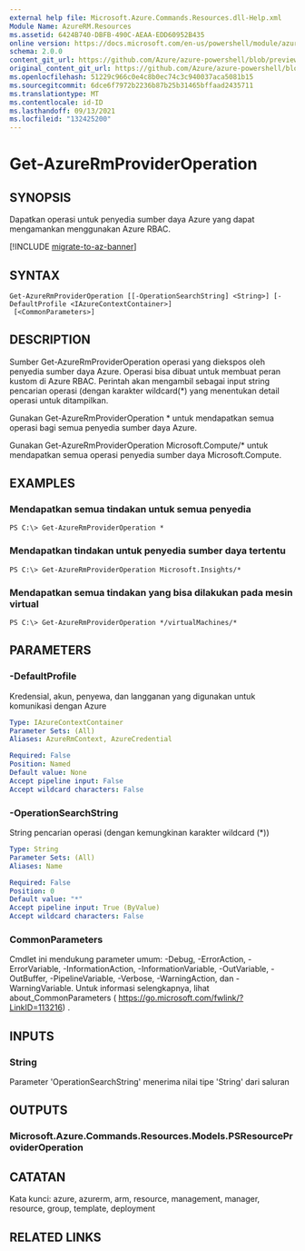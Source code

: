 ```yaml
---
external help file: Microsoft.Azure.Commands.Resources.dll-Help.xml
Module Name: AzureRM.Resources
ms.assetid: 6424B740-DBFB-490C-AEAA-EDD60952B435
online version: https://docs.microsoft.com/en-us/powershell/module/azurerm.resources/get-azurermprovideroperation
schema: 2.0.0
content_git_url: https://github.com/Azure/azure-powershell/blob/preview/src/ResourceManager/Resources/Commands.Resources/help/Get-AzureRmProviderOperation.md
original_content_git_url: https://github.com/Azure/azure-powershell/blob/preview/src/ResourceManager/Resources/Commands.Resources/help/Get-AzureRmProviderOperation.md
ms.openlocfilehash: 51229c966c0e4c8b0ec74c3c940037aca5081b15
ms.sourcegitcommit: 6dce6f7972b2236b87b25b31465bffaad2435711
ms.translationtype: MT
ms.contentlocale: id-ID
ms.lasthandoff: 09/13/2021
ms.locfileid: "132425200"
---
```

# Get-AzureRmProviderOperation

## SYNOPSIS
Dapatkan operasi untuk penyedia sumber daya Azure yang dapat mengamankan menggunakan Azure RBAC.

[!INCLUDE [migrate-to-az-banner](../../includes/migrate-to-az-banner.md)]

## SYNTAX

```
Get-AzureRmProviderOperation [[-OperationSearchString] <String>] [-DefaultProfile <IAzureContextContainer>]
 [<CommonParameters>]
```

## DESCRIPTION
Sumber Get-AzureRmProviderOperation operasi yang diekspos oleh penyedia sumber daya Azure.
Operasi bisa dibuat untuk membuat peran kustom di Azure RBAC.
Perintah akan mengambil sebagai input string pencarian operasi (dengan karakter wildcard(*) yang menentukan detail operasi untuk ditampilkan.

Gunakan Get-AzureRmProviderOperation * untuk mendapatkan semua operasi bagi semua penyedia sumber daya Azure.

Gunakan Get-AzureRmProviderOperation Microsoft.Compute/* untuk mendapatkan semua operasi penyedia sumber daya Microsoft.Compute.

## EXAMPLES

### Mendapatkan semua tindakan untuk semua penyedia
```
PS C:\> Get-AzureRmProviderOperation *
```

### Mendapatkan tindakan untuk penyedia sumber daya tertentu
```
PS C:\> Get-AzureRmProviderOperation Microsoft.Insights/*
```

### Mendapatkan semua tindakan yang bisa dilakukan pada mesin virtual
```
PS C:\> Get-AzureRmProviderOperation */virtualMachines/*
```

## PARAMETERS

### -DefaultProfile
Kredensial, akun, penyewa, dan langganan yang digunakan untuk komunikasi dengan Azure

```yaml
Type: IAzureContextContainer
Parameter Sets: (All)
Aliases: AzureRmContext, AzureCredential

Required: False
Position: Named
Default value: None
Accept pipeline input: False
Accept wildcard characters: False
```

### -OperationSearchString
String pencarian operasi (dengan kemungkinan karakter wildcard (*))

```yaml
Type: String
Parameter Sets: (All)
Aliases: Name

Required: False
Position: 0
Default value: "*"
Accept pipeline input: True (ByValue)
Accept wildcard characters: False
```

### CommonParameters
Cmdlet ini mendukung parameter umum: -Debug, -ErrorAction, -ErrorVariable, -InformationAction, -InformationVariable, -OutVariable, -OutBuffer, -PipelineVariable, -Verbose, -WarningAction, dan -WarningVariable. Untuk informasi selengkapnya, lihat about_CommonParameters ( https://go.microsoft.com/fwlink/?LinkID=113216) .

## INPUTS

### String
Parameter 'OperationSearchString' menerima nilai tipe 'String' dari saluran

## OUTPUTS

### Microsoft.Azure.Commands.Resources.Models.PSResourceProviderOperation

## CATATAN
Kata kunci: azure, azurerm, arm, resource, management, manager, resource, group, template, deployment

## RELATED LINKS
